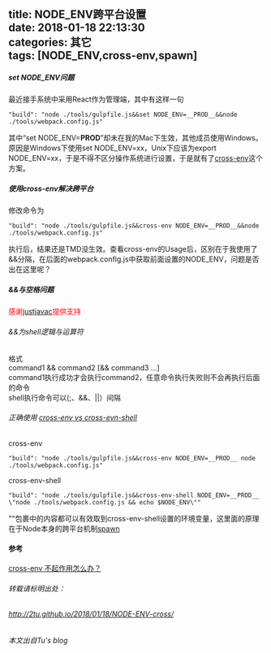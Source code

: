 title: NODE_ENV跨平台设置  
date: 2018-01-18 22:13:30  
categories: 其它  
tags: [NODE_ENV,cross-env,spawn]
---
##### set NODE_ENV问题
最近接手系统中采用React作为管理端，其中有这样一句

```
"build": "node ./tools/gulpfile.js&&set NODE_ENV=__PROD__&&node ./tools/webpack.config.js"
```

其中“set NODE_ENV=__PROD__”却未在我的Mac下生效，其他成员使用Windows。  
原因是Windows下使用set NODE_ENV=xx，Unix下应该为export NODE_ENV=xx，于是不得不区分操作系统进行设置，于是就有了[cross-env](https://github.com/kentcdodds/cross-env)这个方案。  
<!--more-->
##### 使用cross-env解决跨平台
修改命令为

```
"build": "node ./tools/gulpfile.js&&cross-env NODE_ENV=__PROD__&&node ./tools/webpack.config.js"
```

执行后，结果还是TMD没生效。查看cross-env的Usage后，区别在于我使用了&&分隔，在后面的webpack.config.js中获取前面设置的NODE_ENV，问题是否出在这里呢？

##### &&与空格问题  
<font color="red">感谢[justjavac](https://github.com/justjavac)提供支持</font>  
###### &&为shell逻辑与运算符  
格式  
command1 && command2 [&& command3 ...]  
command1执行成功才会执行command2，任意命令执行失败则不会再执行后面的命令  
shell执行命令可以(;、&&、||）间隔
###### 正确使用 [cross-env vs cross-evn-shell](https://github.com/kentcdodds/cross-env#cross-env-vs-cross-env-shell)
cross-env
```
"build": "node ./tools/gulpfile.js&&cross-env NODE_ENV=__PROD__ node ./tools/webpack.config.js"
```

cross-env-shell
```
"build": "node ./tools/gulpfile.js&&cross-env-shell NODE_ENV=__PROD__ \"node ./tools/webpack.config.js && echo $NODE_ENV\""
```
\"\"包裹中的内容都可以有效取到cross-env-shell设置的环境变量，这里面的原理在于Node本身的跨平台机制[spawn](https://nodejs.org/api/child_process.html#child_process_child_process_spawn_command_args_options)

#### 参考   
[cross-env 不起作用怎么办？](https://segmentfault.com/q/1010000009324489)  

###### 转载请标明出处： 
###### http://2tu.github.io/2018/01/18/NODE-ENV-cross/ 
###### 本文出自Tu's blog